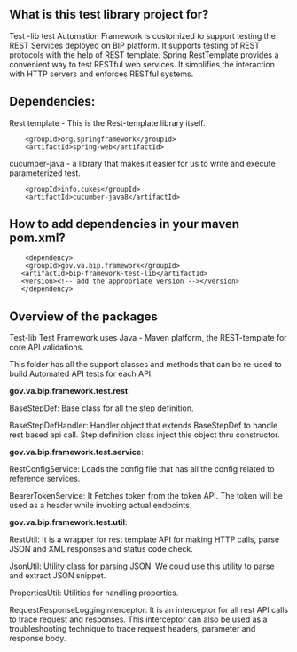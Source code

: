 ## What is this test library project for? ##

Test -lib test Automation Framework is customized to support testing the REST Services deployed on BIP platform. It supports testing of REST protocols with the help of REST template. Spring RestTemplate provides a convenient way to test RESTful web services. It simplifies the interaction with HTTP servers and enforces RESTful systems.

## Dependencies:

Rest template - This is the Rest-template library itself.
   
		<groupId>org.springframework</groupId>
	    <artifactId>spring-web</artifactId>

cucumber-java - a library that makes it easier for us to write and execute parameterized test.

        <groupId>info.cukes</groupId>
	    <artifactId>cucumber-java8</artifactId>


## How to add dependencies in your maven pom.xml? ##
        
        <dependency>
        <groupId>gov.va.bip.framework</groupId>
	   <artifactId>bip-framework-test-lib</artifactId>
	   <version><!-- add the appropriate version --></version>
	   </dependency>


## Overview of the packages ##

Test-lib Test Framework uses Java - Maven platform, the REST-template  for core API validations.

This folder has all the support classes and methods that can be re-used to build Automated API tests for each API.

**gov.va.bip.framework.test.rest**:

BaseStepDef: Base class for all the step definition.

BaseStepDefHandler: Handler object that extends BaseStepDef to handle rest based api call. Step definition class inject this object thru constructor.

**gov.va.bip.framework.test.service**:

RestConfigService: Loads the config file that has all the config related to reference services.

BearerTokenService: It Fetches token from the token API. The token will be used as a header while invoking actual endpoints.

**gov.va.bip.framework.test.util**:

RestUtil: It is a wrapper for rest template API for making HTTP calls, parse JSON and XML responses and status code check.

JsonUtil: Utility class for parsing JSON. We could use this utility to parse and extract JSON snippet.

PropertiesUtil: Utilities for handling properties.

RequestResponseLoggingInterceptor: It is an interceptor for all rest API calls to trace request and responses. This interceptor can also be used as a troubleshooting technique to trace request headers, parameter and response body.
